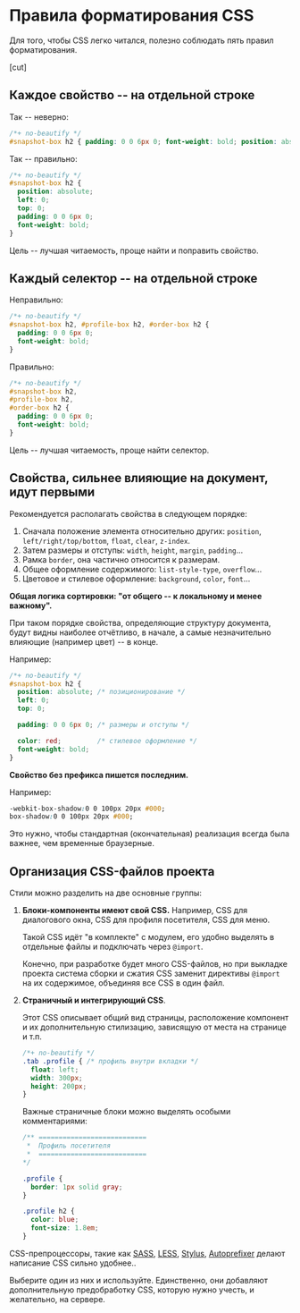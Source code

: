 # Правила форматирования CSS

Для того, чтобы CSS легко читался, полезно соблюдать пять правил форматирования.

[cut]

## Каждое свойство -- на отдельной строке

Так -- неверно:

```css
/*+ no-beautify */
#snapshot-box h2 { padding: 0 0 6px 0; font-weight: bold; position: absolute; left: 0; top: 0; }
```

Так -- правильно:

```css
/*+ no-beautify */
#snapshot-box h2 {
  position: absolute;
  left: 0;
  top: 0;
  padding: 0 0 6px 0;
  font-weight: bold;
}
```

Цель -- лучшая читаемость, проще найти и поправить свойство.

## Каждый селектор -- на отдельной строке

Неправильно:

```css
/*+ no-beautify */
#snapshot-box h2, #profile-box h2, #order-box h2 {
  padding: 0 0 6px 0;
  font-weight: bold;
}
```

Правильно:

```css
/*+ no-beautify */
#snapshot-box h2,
#profile-box h2,
#order-box h2 {
  padding: 0 0 6px 0;
  font-weight: bold;
}
```

Цель -- лучшая читаемость, проще найти селектор.

## Свойства, сильнее влияющие на документ, идут первыми

Рекомендуется располагать свойства в следующем порядке:

1. Сначала положение элемента относительно других: `position`, `left/right/top/bottom`, `float`, `clear`, `z-index`.
2. Затем размеры и отступы: `width`, `height`, `margin`, `padding`...
3. Рамка `border`, она частично относится к размерам.
4. Общее оформление содержимого: `list-style-type`, `overflow`...
5. Цветовое и стилевое оформление: `background`, `color`, `font`...

**Общая логика сортировки: "от общего -- к локальному и менее важному".**

При таком порядке свойства, определяющие структуру документа, будут видны наиболее отчётливо, в начале, а самые незначительно влияющие (например цвет) -- в конце.

Например:

```css
/*+ no-beautify */
#snapshot-box h2 {
  position: absolute; /* позиционирование */
  left: 0;
  top: 0;

  padding: 0 0 6px 0; /* размеры и отступы */

  color: red;         /* стилевое оформление */
  font-weight: bold;
}
```

**Свойство без префикса пишется последним.**

Например:

```css
-webkit-box-shadow:0 0 100px 20px #000;
box-shadow:0 0 100px 20px #000;
```

Это нужно, чтобы стандартная (окончательная) реализация всегда была важнее, чем временные браузерные.

## Организация CSS-файлов проекта

Стили можно разделить на две основные группы:

1. **Блоки-компоненты имеют свой CSS.** Например, CSS для диалогового окна, CSS для профиля посетителя, CSS для меню.

    Такой CSS идёт "в комплекте" с модулем, его удобно выделять в отдельные файлы и подключать через `@import`.

    Конечно, при разработке будет много CSS-файлов, но при выкладке проекта система сборки и сжатия CSS заменит директивы `@import` на их содержимое, объединяя все CSS в один файл.
2. **Страничный и интегрирующий CSS**.

    Этот CSS описывает общий вид страницы, расположение компонент и их дополнительную стилизацию, зависящую от места на странице и т.п.

    ```css
    /*+ no-beautify */
    .tab .profile { /* профиль внутри вкладки */
      float: left;
      width: 300px;
      height: 200px;
    }
    ```

    Важные страничные блоки можно выделять особыми комментариями:

    ```css
    /** ===========================
     *  Профиль посетителя
     *  ===========================
    */

    .profile {
      border: 1px solid gray;
    }

    .profile h2 {
      color: blue;
      font-size: 1.8em;
    }
    ```

CSS-препроцессоры, такие как [SASS](http://sass-lang.com/), [LESS](http://lesscss.org/), [Stylus](http://learnboost.github.com/stylus/), [Autoprefixer](https://github.com/postcss/autoprefixer) делают написание CSS сильно удобнее..

Выберите один из них и используйте. Единственно, они добавляют дополнительную предобработку CSS, которую нужно учесть, и желательно, на сервере.

